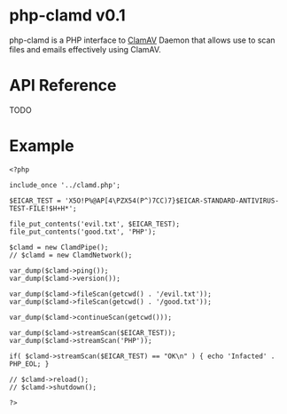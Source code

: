 php-clamd v0.1
==============

php-clamd is a PHP interface to [ClamAV](http://www.clamav.net/) Daemon that allows use to scan files and emails effectively using ClamAV.

API Reference
=============

TODO

Example
========

    <?php
    
    include_once '../clamd.php';
    
    $EICAR_TEST = 'X5O!P%@AP[4\PZX54(P^)7CC)7}$EICAR-STANDARD-ANTIVIRUS-TEST-FILE!$H+H*';
    
    file_put_contents('evil.txt', $EICAR_TEST);
    file_put_contents('good.txt', 'PHP');
    
    $clamd = new ClamdPipe();
    // $clamd = new ClamdNetwork();
    
    var_dump($clamd->ping());
    var_dump($clamd->version());
    
    var_dump($clamd->fileScan(getcwd() . '/evil.txt'));
    var_dump($clamd->fileScan(getcwd() . '/good.txt'));
    
    var_dump($clamd->continueScan(getcwd()));
    
    var_dump($clamd->streamScan($EICAR_TEST));
    var_dump($clamd->streamScan('PHP'));
    
    if( $clamd->streamScan($EICAR_TEST) == "OK\n" ) { echo 'Infacted' . PHP_EOL; }
    
    // $clamd->reload();
    // $clamd->shutdown();
    
    ?>

